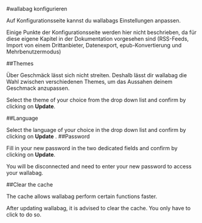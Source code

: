 #wallabag konfigurieren

Auf Konfigurationsseite kannst du wallabags Einstellungen anpassen. 

Einige Punkte der Konfigurationsseite werden hier nicht beschrieben, da für diese eigene Kapitel in der Dokumentation vorgesehen sind (RSS-Feeds, Import von einem Drittanbieter, Datenexport, epub-Konvertierung und Mehrbenutzermodus)

##Themes

Über Geschmäck lässt sich nicht streiten. Deshalb lässt dir wallabag die Wahl zwischen verschiedenen Themes, um das Aussahen deinem Geschmack anzupassen.

Select the theme of your choice from the drop down list and confirm by clicking on **Update**.

##Language

Select the language of your choice in the drop down list and confirm by clicking on **Update**
.
##Password

Fill in your new password in the two dedicated fields and confirm by clicking on **Update**.

You will be disconnected and need to enter your new password to access your wallabag.

##Clear the cache

The cache allows wallabag perform certain functions faster.

After updating wallabag, it is advised to clear the cache. You only have to click to do so.
